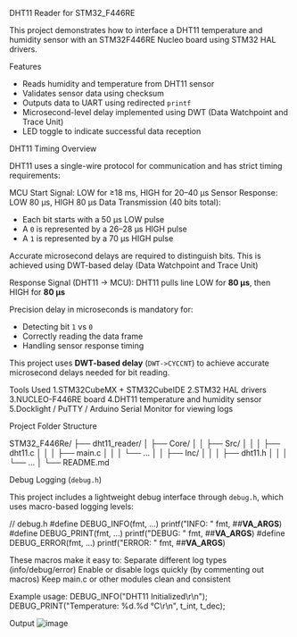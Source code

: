DHT11 Reader for STM32_F446RE

This project demonstrates how to interface a DHT11 temperature and humidity sensor with an STM32F446RE Nucleo board using STM32 HAL drivers.

Features
- Reads humidity and temperature from DHT11 sensor
- Validates sensor data using checksum
- Outputs data to UART using redirected `printf`
- Microsecond-level delay implemented using DWT (Data Watchpoint and Trace Unit)
- LED toggle to indicate successful data reception

DHT11 Timing Overview

DHT11 uses a single-wire protocol for communication and has strict timing requirements:

MCU Start Signal: LOW for ≥18 ms, HIGH for 20–40 µs
Sensor Response: LOW 80 µs, HIGH 80 µs
Data Transmission (40 bits total):
  - Each bit starts with a 50 µs LOW pulse
  - A `0` is represented by a 26–28 µs HIGH pulse
  - A `1` is represented by a 70 µs HIGH pulse

Accurate microsecond delays are required to distinguish bits. This is achieved using DWT-based delay (Data Watchpoint and Trace Unit)

Response Signal (DHT11 → MCU): DHT11 pulls line LOW for **80 µs**, then HIGH for **80 µs**

Precision delay in microseconds is mandatory for:
- Detecting bit `1` vs `0`
- Correctly reading the data frame
- Handling sensor response timing

This project uses **DWT-based delay** (`DWT->CYCCNT`) to achieve accurate microsecond delays needed for bit reading.

Tools Used
1.STM32CubeMX + STM32CubeIDE
2.STM32 HAL drivers
3.NUCLEO-F446RE board
4.DHT11 temperature and humidity sensor
5.Docklight / PuTTY / Arduino Serial Monitor for viewing logs

Project Folder Structure

STM32_F446Re/
├── dht11_reader/
│ ├── Core/
│ │ ├── Src/
│ │ │ ├── dht11.c
│ │ │ ├── main.c
│ │ │ └── ...
│ │ ├── Inc/
│ │ │ ├── dht11.h
│ │ │ └── ...
│ └── README.md


Debug Logging (`debug.h`)

This project includes a lightweight debug interface through `debug.h`, which uses macro-based logging levels:

// debug.h
#define DEBUG_INFO(fmt, ...)   printf("INFO: " fmt, ##__VA_ARGS__)
#define DEBUG_PRINT(fmt, ...)  printf("DEBUG: " fmt, ##__VA_ARGS__)
#define DEBUG_ERROR(fmt, ...)  printf("ERROR: " fmt, ##__VA_ARGS__)

These macros make it easy to:
Separate different log types (info/debug/error)
Enable or disable logs quickly (by commenting out macros)
Keep main.c or other modules clean and consistent

Example usage:
DEBUG_INFO("DHT11 Initialized\r\n");
DEBUG_PRINT("Temperature: %d.%d °C\r\n", t_int, t_dec);

Output
![image](https://github.com/user-attachments/assets/48118d0c-79cf-453c-8c07-45b055bd7217)

